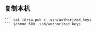 
## 复制本机

``` scp .ssh/idrsa.pub root@101.201.252.144:/idrsa.pub
``` cat idrsa.pub > .ssh/authorized_keys
``` $chmod 600 .ssh/authorized_keys


